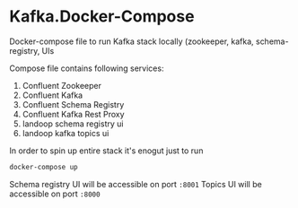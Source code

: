 # Kafka.Docker-Compose
Docker-compose file to run Kafka stack locally (zookeeper, kafka, schema-registry, UIs

Compose file contains following services:

1. Confluent Zookeeper
2. Confluent Kafka
3. Confluent Schema Registry
4. Confluent Kafka Rest Proxy 
5. landoop schema registry ui 
6. landoop kafka topics ui

In order to spin up entire stack it's enogut just to run 
```bash
docker-compose up
```

Schema registry UI will be accessible on port `:8001` 
Topics UI will be accessible on port `:8000`
